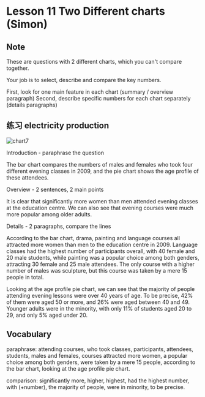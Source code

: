 # Lesson 11 Two Different charts (Simon)

## Note

These are questions with 2 different charts, which you can't compare together.

Your job is to select, describe and compare the key numbers.

First, look for one main feature in each chart
(summary / overview paragraph)
Second, describe specific numbers for each chart separately
(details paragraphs)

## 练习 electricity production

![chart7](https://github.com/Liuhongzhi2018/LearningforIELTS/blob/main/Figures/chart7.PNG)

Introduction - paraphrase the question

The bar chart compares the numbers of males and females who took four different evening classes in 2009, and the pie chart shows the age profile of these attendees.

Overview - 2 sentences, 2 main points

It is clear that significantly more women than men attended evening classes at the education centre. We can also see that evening courses were much more popular among older adults.

Details - 2 paragraphs, compare the lines

According to the bar chart, drama, painting and language courses all attracted more women than men to the education centre in 2009. Language classes had the highest number of participants overall, with 40 female and 20 male students, while painting was a popular choice among both genders, attracting 30 female and 25 male attendees. The only course with a higher number of males was sculpture, but this course was taken by a mere 15 people in total.

Looking at the age profile pie chart, we can see that the majority of people attending evening lessons were over 40 years of age. To be precise, 42% of them were aged 50 or more, and 26% were aged between 40 and 49. Younger adults were in the minority, with only 11% of students aged 20 to 29, and only 5% aged under 20. 


## Vocabulary

paraphrase: attending courses, who took classes, participants, attendees, students, males and females, courses attracted more women, a popular choice among both genders, were taken by a mere 15 people, according to the bar chart, looking at the age profile pie chart.

comparison: significantly more, higher, highest, had the highest number, with (+number), the majority of people, were in minority, to be precise.

